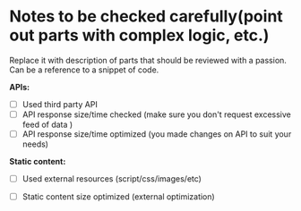 # Notes to be checked carefully(point out parts with complex logic, etc.)

Replace it with description of parts that should be reviewed with a passion.
Can be a reference to a snippet of code.

**APIs:**
- [ ] Used third party API
- [ ] API response size/time checked (make sure you don't request excessive feed of data )
- [ ] API response size/time optimized (you made changes on API to suit your needs)

**Static content:** 
- [ ] Used external resources (script/css/images/etc)
- [ ] Static content size optimized (external optimization)

